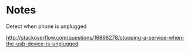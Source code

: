 # Notes

Detect when phone is unplugged

http://stackoverflow.com/questions/16898278/stopping-a-service-when-the-usb-device-is-unplugged
